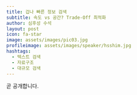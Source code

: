 ```yaml
---
title: 겁나 빠른 정보 검색
subtitle: 속도 vs 공간? Trade-Off 최적화
author: 심후성 수석
layout: post
icon: fa-star
image: assets/images/pic03.jpg
profileimage: assets/images/speaker/hsshim.jpg
hashtags: 
  - 텍스트 검색
  - 자료구조
  - 대규모 검색
---
```

곧 공개합니다.